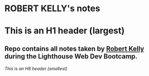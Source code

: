 # ROBERT KELLY's notes

# This is an H1 header (largest)
## Repo contains all notes taken by [Robert Kelly](https://github.com/Robert812218) during the Lighthouse Web Dev Bootcamp. 
###### This is an H6 header (smallest)

